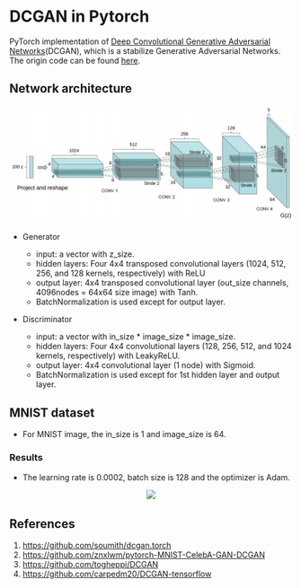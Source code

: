 # DCGAN in Pytorch
PyTorch implementation of [Deep Convolutional Generative Adversarial Networks](http://arxiv.org/abs/1511.06434)(DCGAN), which is a stabilize Generative Adversarial Networks. The origin code can be found [here](https://github.com/soumith/dcgan.torch).

## Network architecture
![alt tag](DCGAN.png)

* Generator
	* input: a vector with z_size.
	* hidden layers: Four 4x4 transposed convolutional layers (1024, 512, 256, and 128 kernels, respectively) with ReLU
	* output layer: 4x4 transposed convolutional layer (out_size channels, 4096nodes = 64x64 size image) with Tanh.
	* BatchNormalization is used except for output layer.

* Discriminator
	* input: a vector with in_size * image_size * image_size.
	* hidden layers: Four 4x4 convolutional layers (128, 256, 512, and 1024 kernels, respectively) with LeakyReLU.
	* output layer: 4x4 convolutional layer (1 node) with Sigmoid.
	* BatchNormalization is used except for 1st hidden layer and output layer.

## MNIST dataset
* For MNIST image, the in_size is 1 and image_size is 64.
### Results
* The learning rate is 0.0002, batch size is 128 and the optimizer is Adam.

<div align='center'>
<img src='MNIST_results/result.gif'>
</div>

## References
1. https://github.com/soumith/dcgan.torch
2. https://github.com/znxlwm/pytorch-MNIST-CelebA-GAN-DCGAN
3. https://github.com/togheppi/DCGAN
4. https://github.com/carpedm20/DCGAN-tensorflow
